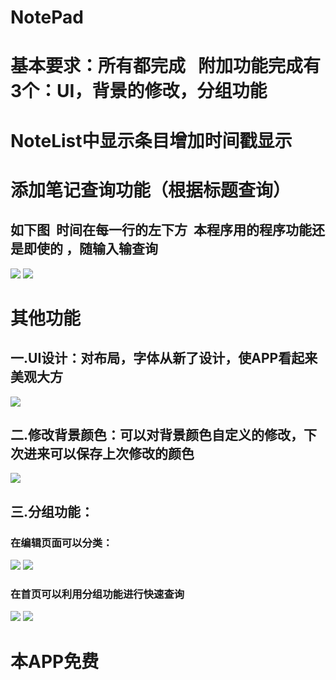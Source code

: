 # NotePad
# 基本要求：所有都完成    附加功能完成有3个：UI，背景的修改，分组功能
#  NoteList中显示条目增加时间戳显示
#  添加笔记查询功能（根据标题查询）
## 如下图  时间在每一行的左下方  本程序用的程序功能还是即使的 ，随输入输查询
![](https://github.com/OnlyLP/NotePad1/blob/master/image/1.jpg)
![](https://github.com/OnlyLP/NotePad1/blob/master/image/2.jpg)

# 其他功能
## 一.UI设计：对布局，字体从新了设计，使APP看起来美观大方
![](https://github.com/OnlyLP/NotePad1/blob/master/image/1.jpg)

## 二.修改背景颜色：可以对背景颜色自定义的修改，下次进来可以保存上次修改的颜色
![](https://github.com/OnlyLP/NotePad1/blob/master/image/3.jpg)

## 三.分组功能：

###  在编辑页面可以分类：

![](https://github.com/OnlyLP/NotePad1/blob/master/image/6.jpg)
![](https://github.com/OnlyLP/NotePad1/blob/master/image/7.jpg)

### 在首页可以利用分组功能进行快速查询

![](https://github.com/OnlyLP/NotePad1/blob/master/image/5.jpg)
![](https://github.com/OnlyLP/NotePad1/blob/master/image/6.jpg)

# 本APP免费

